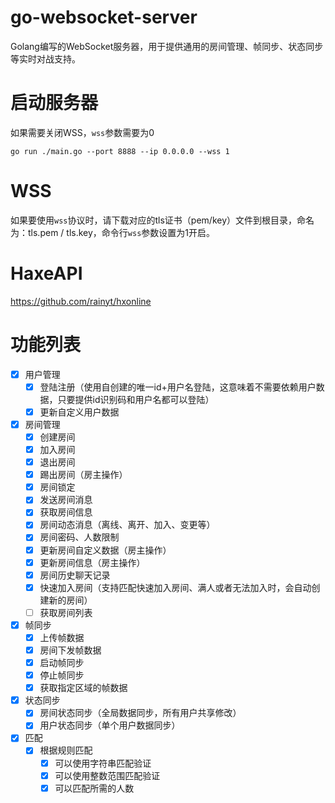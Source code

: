 # go-websocket-server
Golang编写的WebSocket服务器，用于提供通用的房间管理、帧同步、状态同步等实时对战支持。

# 启动服务器
如果需要关闭WSS，`wss`参数需要为0
```shell
go run ./main.go --port 8888 --ip 0.0.0.0 --wss 1
```

# WSS
如果要使用`wss`协议时，请下载对应的tls证书（pem/key）文件到根目录，命名为：tls.pem / tls.key，命令行`wss`参数设置为1开启。

# HaxeAPI
https://github.com/rainyt/hxonline

# 功能列表
- [x] 用户管理
    - [x] 登陆注册（使用自创建的唯一id+用户名登陆，这意味着不需要依赖用户数据，只要提供id识别码和用户名都可以登陆） 
    - [x] 更新自定义用户数据
- [x] 房间管理
    - [x] 创建房间
    - [x] 加入房间
    - [x] 退出房间
    - [x] 踢出房间（房主操作）
    - [x] 房间锁定
    - [x] 发送房间消息
    - [x] 获取房间信息
    - [x] 房间动态消息（离线、离开、加入、变更等）
    - [x] 房间密码、人数限制
    - [x] 更新房间自定义数据（房主操作）
    - [x] 更新房间信息（房主操作）
    - [x] 房间历史聊天记录
    - [x] 快速加入房间（支持匹配快速加入房间、满人或者无法加入时，会自动创建新的房间）
    - [ ] 获取房间列表
- [x] 帧同步
    - [x] 上传帧数据
    - [x] 房间下发帧数据
    - [x] 启动帧同步
    - [x] 停止帧同步
    - [x] 获取指定区域的帧数据
- [x] 状态同步
    - [x] 房间状态同步（全局数据同步，所有用户共享修改）
    - [x] 用户状态同步（单个用户数据同步）
- [x] 匹配
    - [x] 根据规则匹配
        - [x] 可以使用字符串匹配验证
        - [x] 可以使用整数范围匹配验证
        - [x] 可以匹配所需的人数